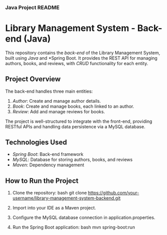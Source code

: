### Java Project README

# Library Management System - Back-end (Java)

This repository contains the *back-end* of the Library Management System, built using *Java* and *Spring Boot. It provides the REST API for managing authors, books, and reviews, with *CRUD* functionality for each entity.

## Project Overview

The back-end handles three main entities:
1. *Author*: Create and manage author details.
2. *Book*: Create and manage books, each linked to an author.
3. *Review*: Add and manage reviews for books.

The project is well-structured to integrate with the front-end, providing RESTful APIs and handling data persistence via a MySQL database.

## Technologies Used

- *Spring Boot*: Back-end framework
- *MySQL*: Database for storing authors, books, and reviews
- *Maven*: Dependency management

## How to Run the Project

1. Clone the repository:
   bash
   git clone https://github.com/your-username/library-management-system-backend.git
   
2. Import into your IDE as a Maven project.
3. Configure the MySQL database connection in application.properties.
4. Run the Spring Boot application:
   bash
   mvn spring-boot:run
